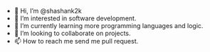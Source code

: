 - 👋 Hi, I’m @shashank2k
- 👀 I’m interested in software development.
- 🌱 I’m currently learning more programming languages and logic.
- 💞️ I’m looking to collaborate on projects.
- 📫 How to reach me send me pull request.

<!---
shashank2k/shashank2k is a ✨ special ✨ repository because its `README.md` (this file) appears on your GitHub profile.
You can click the Preview link to take a look at your changes.
--->
